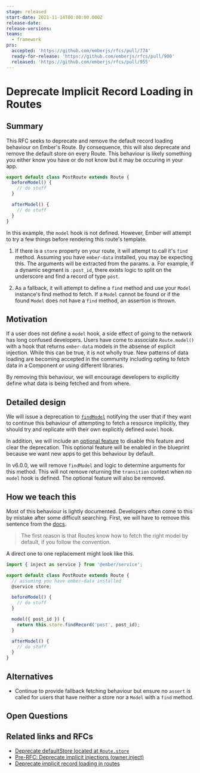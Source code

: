 ```yaml
---
stage: released
start-date: 2021-11-14T00:00:00.000Z
release-date:
release-versions:
teams:
  - framework
prs:
  accepted: 'https://github.com/emberjs/rfcs/pull/774'
  ready-for-release: 'https://github.com/emberjs/rfcs/pull/900'
  released: 'https://github.com/emberjs/rfcs/pull/955'
---
```


# Deprecate Implicit Record Loading in Routes

## Summary

This RFC seeks to deprecate and remove the default record loading behaviour on Ember's Route. By consequence, this will also deprecate and remove the default store on every Route.  This behaviour is likely something you either know you have or do not know but it may be occuring in your app.

```js
export default class PostRoute extends Route {
  beforeModel() {
    // do stuff
  }

  afterModel() {
    // do stuff
  }
}
```

In this example, the `model` hook is not defined.  However, Ember will attempt to try a few things before rendering this route's template.

1. If there is a `store` property on your route, it will attempt to call it's `find` method.  Assuming you have `ember-data` installed, you may be expecting this. The arguments will be extracted from the params.
  a. For example, if a dynamic segment is `:post_id`, there exists logic to split on the underscore and find a record of type `post`.  

2. As a fallback, it will attempt to define a `find` method and use your `Model` instance's find method to fetch.  If a `Model` cannot be found or if the found `Model` does not have a `find` method, an assertion is thrown.

## Motivation

If a user does not define a `model` hook, a side effect of going to the network has long confused developers.  Users have come to associate `Route.model()` with a hook that returns `ember-data` models in the absense of explicit injection. While this can be true, it is not wholly true. New patterns of data loading are becoming accepted in the community including opting to fetch data in a Component or using different libraries.

By removing this behaviour, we will encourage developers to explicitly define what data is being fetched and from where.

## Detailed design

We will issue a deprecation to [`findModel`](https://github.com/emberjs/ember.js/blob/017b11e2f58880869a5b8c647bf7f3199fc07f26/packages/%40ember/-internals/routing/lib/system/route.ts#L1376) notifying the user that if they want to continue this behaviour of attempting to fetch a resource implicitly, they should try and replicate with their own explicitly defined `model` hook. 

In addition, we will include an [optional feature](https://github.com/emberjs/ember-optional-features) to disable this feature and clear the deprecation. This optional feature will be enabled in the blueprint because we want new apps to get this behaviour by default.

In v6.0.0, we will remove `findModel` and logic to determine arguments for this method.  This will not remove returning the `transition` context when no `model` hook is defined. The optional feature will also be removed.

## How we teach this

Most of this behaviour is lightly documented.  Developers often come to this by mistake after some difficult searching. First, we will have to remove this sentence from the [docs](https://guides.emberjs.com/release/routing/defining-your-routes/#toc_dynamic-segments).

> The first reason is that Routes know how to fetch the right model by default, if you follow the convention.

A direct one to one replacement might look like this.

```js
import { inject as service } from '@ember/service';

export default class PostRoute extends Route {
  // assuming you have ember-data installed
  @service store;

  beforeModel() {
    // do stuff
  }

  model({ post_id }) {
    return this.store.findRecord('post', post_id);
  }

  afterModel() {
    // do stuff
  }
}
```

## Alternatives

- Continue to provide fallback fetching behaviour but ensure no `assert` is called for users that have neither a store nor a `Model` with a `find` method.

## Open Questions

## Related links and RFCs
- [Deprecate defaultStore located at `Route.store`](https://github.com/emberjs/rfcs/issues/377)
- [Pre-RFC: Deprecate implicit injections (owner.inject)](https://github.com/emberjs/rfcs/issues/508)
- [Deprecate implicit record loading in routes](https://github.com/emberjs/rfcs/issues/557)
